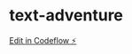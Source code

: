 # text-adventure

[Edit in Codeflow ⚡️](https://stackblitz.com/~/github.com/gonzalote99/text-adventure)